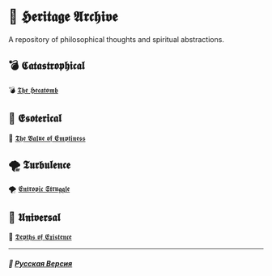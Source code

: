 # 📁 𝕳𝖊𝖗𝖎𝖙𝖆𝖌𝖊 𝕬𝖗𝖈𝖍𝖎𝖛𝖊
<p align="justify">A repository of philosophical thoughts and spiritual abstractions.</p>

## 💣 𝕮𝖆𝖙𝖆𝖘𝖙𝖗𝖔𝖕𝖍𝖎𝖈𝖆𝖑
💣 [𝕿𝖍𝖊 𝕳𝖊𝖈𝖆𝖙𝖔𝖒𝖇](catastrophical/the_hecatomb/english.md)

## 🔮 𝕰𝖘𝖔𝖙𝖊𝖗𝖎𝖈𝖆𝖑
🔮 [𝕿𝖍𝖊 𝖁𝖆𝖑𝖚𝖊 𝖔𝖋 𝕰𝖒𝖕𝖙𝖎𝖓𝖊𝖘𝖘](esoterical/the_value_of_emptiness/english.md)

## 🌪️ 𝕿𝖚𝖗𝖇𝖚𝖑𝖊𝖓𝖈𝖊
🌪️ [𝕰𝖓𝖙𝖗𝖔𝖕𝖎𝖈 𝕾𝖙𝖗𝖚𝖌𝖌𝖑𝖊](turbulence/entropic_struggle/english.md)

## 🌌 𝖀𝖓𝖎𝖛𝖊𝖗𝖘𝖆𝖑
🌌 [𝕯𝖊𝖕𝖙𝖍𝖘 𝖔𝖋 𝕰𝖝𝖎𝖘𝖙𝖊𝖓𝖈𝖊](universal/depth_of_existence/english.md)

***

##### 🌻 [Русская Версия](index-2.md)
